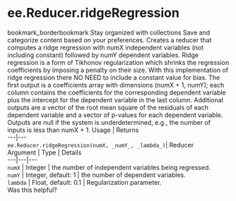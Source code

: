  
#  ee.Reducer.ridgeRegression
bookmark_borderbookmark Stay organized with collections  Save and categorize content based on your preferences.
Creates a reducer that computes a ridge regression with numX independent variables (not including constant) followed by numY dependent variables. Ridge regression is a form of Tikhonov regularization which shrinks the regression coefficients by imposing a penalty on their size. With this implementation of ridge regression there NO NEED to include a constant value for bias.
The first output is a coefficients array with dimensions (numX + 1, numY); each column contains the coefficients for the corresponding dependent variable plus the intercept for the dependent variable in the last column. Additional outputs are a vector of the root mean square of the residuals of each dependent variable and a vector of p-values for each dependent variable. Outputs are null if the system is underdetermined, e.g., the number of inputs is less than numX + 1.
Usage | Returns  
---|---  
`ee.Reducer.ridgeRegression(numX, _numY_, _lambda_)`|  Reducer  
Argument | Type | Details  
---|---|---  
`numX` | Integer | the number of independent variables being regressed.  
`numY` | Integer, default: 1 | the number of dependent variables.  
`lambda` | Float, default: 0.1 | Regularization parameter.  
Was this helpful?
